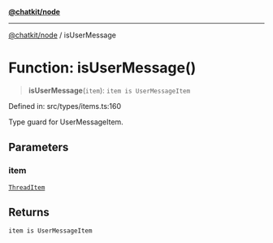 [**@chatkit/node**](../README.md)

***

[@chatkit/node](../README.md) / isUserMessage

# Function: isUserMessage()

> **isUserMessage**(`item`): `item is UserMessageItem`

Defined in: src/types/items.ts:160

Type guard for UserMessageItem.

## Parameters

### item

[`ThreadItem`](../type-aliases/ThreadItem.md)

## Returns

`item is UserMessageItem`
